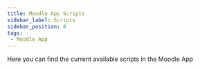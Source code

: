 ```yaml
---
title: Moodle App Scripts
sidebar_label: Scripts
sidebar_position: 8
tags:
 - Moodle App
---
```


Here you can find the current available scripts in the Moodle App
